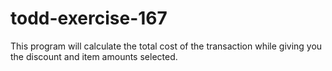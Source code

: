 # todd-exercise-167
This program will calculate the total cost of the transaction while giving you the discount and item amounts selected. 
